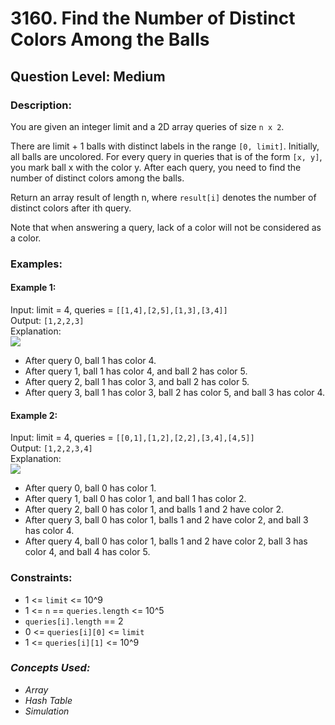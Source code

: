 # 3160. Find the Number of Distinct Colors Among the Balls
## Question Level: Medium
### Description:
You are given an integer limit and a 2D array queries of size `n x 2`.

There are limit + 1 balls with distinct labels in the range `[0, limit]`. Initially, all balls are uncolored. For every query in queries that is of the form `[x, y]`, you mark ball x with the color y. After each query, you need to find the number of distinct colors among the balls.

Return an array result of length n, where `result[i]` denotes the number of distinct colors after ith query.

Note that when answering a query, lack of a color will not be considered as a color.

### Examples:
#### Example 1:
Input: limit = 4, queries = `[[1,4],[2,5],[1,3],[3,4]]`<br>
Output: `[1,2,2,3]`<br>
Explanation:<br>
<img src="https://assets.leetcode.com/uploads/2024/04/17/ezgifcom-crop.gif"><br>
- After query 0, ball 1 has color 4.
- After query 1, ball 1 has color 4, and ball 2 has color 5.
- After query 2, ball 1 has color 3, and ball 2 has color 5.
- After query 3, ball 1 has color 3, ball 2 has color 5, and ball 3 has color 4.

#### Example 2:
Input: limit = 4, queries = `[[0,1],[1,2],[2,2],[3,4],[4,5]]`<br>
Output: `[1,2,2,3,4]`<br>
Explanation:<br>
<img src="https://assets.leetcode.com/uploads/2024/04/17/ezgifcom-crop2.gif"><br>
- After query 0, ball 0 has color 1.
- After query 1, ball 0 has color 1, and ball 1 has color 2.
- After query 2, ball 0 has color 1, and balls 1 and 2 have color 2.
- After query 3, ball 0 has color 1, balls 1 and 2 have color 2, and ball 3 has color 4.
- After query 4, ball 0 has color 1, balls 1 and 2 have color 2, ball 3 has color 4, and ball 4 has color 5.

### Constraints:

-  1 <= `limit` <= 10^9
- 1 <= `n` == `queries.length` <= 10^5
- `queries[i].length` == 2
- 0 <= `queries[i][0]` <= `limit`
- 1 <= `queries[i][1]` <= 10^9

### <i>Concepts Used:
- Array
- Hash Table
- Simulation </i>